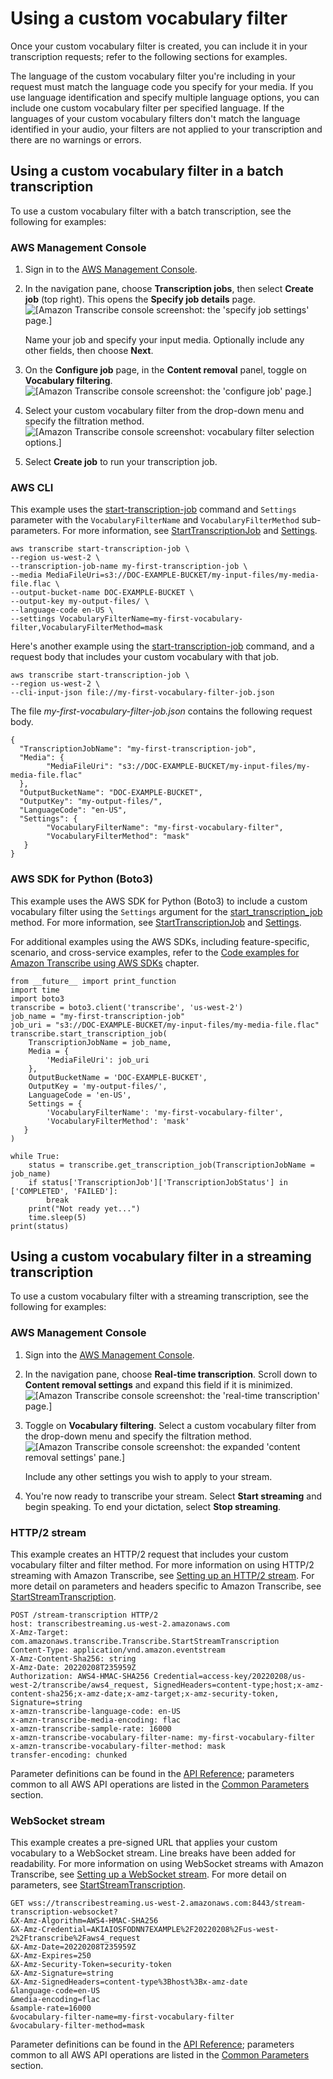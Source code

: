 # Using a custom vocabulary filter<a name="vocabulary-filter-using"></a>

Once your custom vocabulary filter is created, you can include it in your transcription requests; refer to the following sections for examples\.

The language of the custom vocabulary filter you're including in your request must match the language code you specify for your media\. If you use language identification and specify multiple language options, you can include one custom vocabulary filter per specified language\. If the languages of your custom vocabulary filters don't match the language identified in your audio, your filters are not applied to your transcription and there are no warnings or errors\.

## Using a custom vocabulary filter in a batch transcription<a name="custom-vocabulary-using-batch"></a>

To use a custom vocabulary filter with a batch transcription, see the following for examples:

### AWS Management Console<a name="vocab-filter-using-console-batch"></a>

1. Sign in to the [AWS Management Console](https://console.aws.amazon.com/transcribe/)\.

1. In the navigation pane, choose **Transcription jobs**, then select **Create job** \(top right\)\. This opens the **Specify job details** page\.  
![\[Amazon Transcribe console screenshot: the 'specify job settings' page.\]](http://docs.aws.amazon.com/transcribe/latest/dg/images/console-batch-job-details-1.png)

   Name your job and specify your input media\. Optionally include any other fields, then choose **Next**\.

1. On the **Configure job** page, in the **Content removal** panel, toggle on **Vocabulary filtering**\.  
![\[Amazon Transcribe console screenshot: the 'configure job' page.\]](http://docs.aws.amazon.com/transcribe/latest/dg/images/console-batch-configure-job-vocab-filter.png)

1. Select your custom vocabulary filter from the drop\-down menu and specify the filtration method\.  
![\[Amazon Transcribe console screenshot: vocabulary filter selection options.\]](http://docs.aws.amazon.com/transcribe/latest/dg/images/console-batch-vocab-filter-method.png)

1. Select **Create job** to run your transcription job\. 

### AWS CLI<a name="vocab-filter-using-cli"></a>

This example uses the [start\-transcription\-job](https://awscli.amazonaws.com/v2/documentation/api/latest/reference/transcribe/start-transcription-job.html) command and `Settings` parameter with the `VocabularyFilterName` and `VocabularyFilterMethod` sub\-parameters\. For more information, see [StartTranscriptionJob](https://docs.aws.amazon.com/transcribe/latest/APIReference/API_StartTranscriptionJob.html) and [Settings](https://docs.aws.amazon.com/transcribe/latest/APIReference/API_Settings.html)\.

```
aws transcribe start-transcription-job \
--region us-west-2 \
--transcription-job-name my-first-transcription-job \
--media MediaFileUri=s3://DOC-EXAMPLE-BUCKET/my-input-files/my-media-file.flac \
--output-bucket-name DOC-EXAMPLE-BUCKET \
--output-key my-output-files/ \
--language-code en-US \
--settings VocabularyFilterName=my-first-vocabulary-filter,VocabularyFilterMethod=mask
```

Here's another example using the [start\-transcription\-job](https://awscli.amazonaws.com/v2/documentation/api/latest/reference/transcribe/start-transcription-job.html) command, and a request body that includes your custom vocabulary with that job\.

```
aws transcribe start-transcription-job \
--region us-west-2 \
--cli-input-json file://my-first-vocabulary-filter-job.json
```

The file *my\-first\-vocabulary\-filter\-job\.json* contains the following request body\.

```
{
  "TranscriptionJobName": "my-first-transcription-job",
  "Media": {
        "MediaFileUri": "s3://DOC-EXAMPLE-BUCKET/my-input-files/my-media-file.flac"
  },
  "OutputBucketName": "DOC-EXAMPLE-BUCKET",
  "OutputKey": "my-output-files/", 
  "LanguageCode": "en-US",
  "Settings": {
        "VocabularyFilterName": "my-first-vocabulary-filter",
        "VocabularyFilterMethod": "mask"
   }
}
```

### AWS SDK for Python \(Boto3\)<a name="vocab-filter-using-python-batch"></a>

This example uses the AWS SDK for Python \(Boto3\) to include a custom vocabulary filter using the `Settings` argument for the [start\_transcription\_job](https://boto3.amazonaws.com/v1/documentation/api/latest/reference/services/transcribe.html#TranscribeService.Client.start_transcription_job) method\. For more information, see [StartTranscriptionJob](https://docs.aws.amazon.com/transcribe/latest/APIReference/API_StartTranscriptionJob.html) and [Settings](https://docs.aws.amazon.com/transcribe/latest/APIReference/API_Settings.html)\.

For additional examples using the AWS SDKs, including feature\-specific, scenario, and cross\-service examples, refer to the [Code examples for Amazon Transcribe using AWS SDKs](service_code_examples.md) chapter\.

```
from __future__ import print_function
import time
import boto3
transcribe = boto3.client('transcribe', 'us-west-2')
job_name = "my-first-transcription-job"
job_uri = "s3://DOC-EXAMPLE-BUCKET/my-input-files/my-media-file.flac"
transcribe.start_transcription_job(
    TranscriptionJobName = job_name,
    Media = {
        'MediaFileUri': job_uri
    },
    OutputBucketName = 'DOC-EXAMPLE-BUCKET',
    OutputKey = 'my-output-files/', 
    LanguageCode = 'en-US', 
    Settings = {
        'VocabularyFilterName': 'my-first-vocabulary-filter',
        'VocabularyFilterMethod': 'mask' 
   }
)

while True:
    status = transcribe.get_transcription_job(TranscriptionJobName = job_name)
    if status['TranscriptionJob']['TranscriptionJobStatus'] in ['COMPLETED', 'FAILED']:
        break
    print("Not ready yet...")
    time.sleep(5)
print(status)
```

## Using a custom vocabulary filter in a streaming transcription<a name="custom-vocabulary-using-stream"></a>

To use a custom vocabulary filter with a streaming transcription, see the following for examples:

### AWS Management Console<a name="vocab-filter-using-console-stream"></a>

1. Sign into the [AWS Management Console](https://console.aws.amazon.com/transcribe/)\.

1. In the navigation pane, choose **Real\-time transcription**\. Scroll down to **Content removal settings** and expand this field if it is minimized\.  
![\[Amazon Transcribe console screenshot: the 'real-time transcription' page.\]](http://docs.aws.amazon.com/transcribe/latest/dg/images/stream-main.png)

1. Toggle on **Vocabulary filtering**\. Select a custom vocabulary filter from the drop\-down menu and specify the filtration method\.  
![\[Amazon Transcribe console screenshot: the expanded 'content removal settings' pane.\]](http://docs.aws.amazon.com/transcribe/latest/dg/images/vocab-filter-stream.png)

   Include any other settings you wish to apply to your stream\.

1. You're now ready to transcribe your stream\. Select **Start streaming** and begin speaking\. To end your dictation, select **Stop streaming**\.

### HTTP/2 stream<a name="vocab-filter-using-http2"></a>

This example creates an HTTP/2 request that includes your custom vocabulary filter and filter method\. For more information on using HTTP/2 streaming with Amazon Transcribe, see [Setting up an HTTP/2 stream](streaming-http2.md)\. For more detail on parameters and headers specific to Amazon Transcribe, see [StartStreamTranscription](https://docs.aws.amazon.com/transcribe/latest/APIReference/API_streaming_StartStreamTranscription.html)\.

```
POST /stream-transcription HTTP/2
host: transcribestreaming.us-west-2.amazonaws.com
X-Amz-Target: com.amazonaws.transcribe.Transcribe.StartStreamTranscription
Content-Type: application/vnd.amazon.eventstream
X-Amz-Content-Sha256: string
X-Amz-Date: 20220208T235959Z
Authorization: AWS4-HMAC-SHA256 Credential=access-key/20220208/us-west-2/transcribe/aws4_request, SignedHeaders=content-type;host;x-amz-content-sha256;x-amz-date;x-amz-target;x-amz-security-token, Signature=string
x-amzn-transcribe-language-code: en-US
x-amzn-transcribe-media-encoding: flac
x-amzn-transcribe-sample-rate: 16000      
x-amzn-transcribe-vocabulary-filter-name: my-first-vocabulary-filter
x-amzn-transcribe-vocabulary-filter-method: mask
transfer-encoding: chunked
```

Parameter definitions can be found in the [API Reference](https://docs.aws.amazon.com/transcribe/latest/APIReference/API_Reference.html); parameters common to all AWS API operations are listed in the [Common Parameters](https://docs.aws.amazon.com/transcribe/latest/APIReference/CommonParameters.html) section\.

### WebSocket stream<a name="vocab-filter-using-websocket"></a>

This example creates a pre\-signed URL that applies your custom vocabulary to a WebSocket stream\. Line breaks have been added for readability\. For more information on using WebSocket streams with Amazon Transcribe, see [Setting up a WebSocket stream](streaming-websocket.md)\. For more detail on parameters, see [StartStreamTranscription](https://docs.aws.amazon.com/transcribe/latest/APIReference/API_streaming_StartStreamTranscription.html)\.

```
GET wss://transcribestreaming.us-west-2.amazonaws.com:8443/stream-transcription-websocket?
&X-Amz-Algorithm=AWS4-HMAC-SHA256
&X-Amz-Credential=AKIAIOSFODNN7EXAMPLE%2F20220208%2Fus-west-2%2Ftranscribe%2Faws4_request
&X-Amz-Date=20220208T235959Z
&X-Amz-Expires=250
&X-Amz-Security-Token=security-token
&X-Amz-Signature=string
&X-Amz-SignedHeaders=content-type%3Bhost%3Bx-amz-date
&language-code=en-US
&media-encoding=flac
&sample-rate=16000    
&vocabulary-filter-name=my-first-vocabulary-filter
&vocabulary-filter-method=mask
```

Parameter definitions can be found in the [API Reference](https://docs.aws.amazon.com/transcribe/latest/APIReference/API_Reference.html); parameters common to all AWS API operations are listed in the [Common Parameters](https://docs.aws.amazon.com/transcribe/latest/APIReference/CommonParameters.html) section\.